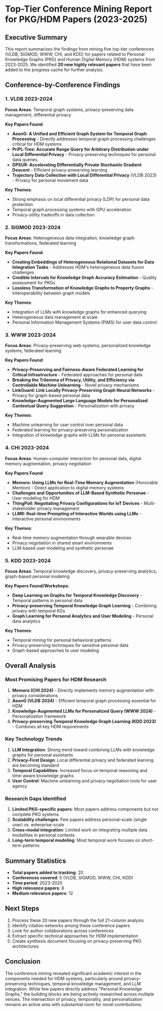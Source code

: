 # Top-Tier Conference Mining Report for PKG/HDM Papers (2023-2025)

## Executive Summary

This report summarizes the findings from mining five top-tier conferences (VLDB, SIGMOD, WWW, CHI, and KDD) for papers related to Personal Knowledge Graphs (PKG) and Human Digital Memory (HDM) systems from 2023-2025. We identified **20 new highly relevant papers** that have been added to the progress cache for further analysis.

## Conference-by-Conference Findings

### 1. VLDB 2023-2024

**Focus Areas**: Temporal graph systems, privacy-preserving data management, differential privacy

**Key Papers Found**:
- **AeonG: A Unified and Efficient Graph System for Temporal Graph Processing** - Directly addresses temporal graph processing challenges critical for HDM systems
- **PriPL-Tree: Accurate Range Query for Arbitrary Distribution under Local Differential Privacy** - Privacy-preserving techniques for personal data queries
- **DPSUR: Accelerating Differentially Private Stochastic Gradient Descent** - Efficient privacy-preserving learning
- **Trajectory Data Collection with Local Differential Privacy** (VLDB 2023) - Privacy for personal movement data

**Key Themes**: 
- Strong emphasis on local differential privacy (LDP) for personal data protection
- Temporal graph processing systems with GPU acceleration
- Privacy-utility tradeoffs in data collection

### 2. SIGMOD 2023-2024

**Focus Areas**: Heterogeneous data integration, knowledge graph transformations, federated learning

**Key Papers Found**:
- **Creating Embeddings of Heterogeneous Relational Datasets for Data Integration Tasks** - Addresses HDM's heterogeneous data fusion challenges
- **Credible Intervals for Knowledge Graph Accuracy Estimation** - Quality assessment for PKGs
- **Lossless Transformation of Knowledge Graphs to Property Graphs** - Interoperability between graph models

**Key Themes**:
- Integration of LLMs with knowledge graphs for enhanced querying
- Heterogeneous data management at scale
- Personal Information Management Systems (PIMS) for user data control

### 3. WWW 2023-2024

**Focus Areas**: Privacy-preserving web systems, personalized knowledge systems, federated learning

**Key Papers Found**:
- **Privacy-Preserving and Fairness-Aware Federated Learning for Critical Infrastructure** - Federated approaches for personal data
- **Breaking the Trilemma of Privacy, Utility, and Efficiency via Controllable Machine Unlearning** - Novel privacy mechanisms
- **LinkGuard: Link Locally Privacy-Preserving Graph Neural Networks** - Privacy for graph-based personal data
- **Knowledge-Augmented Large Language Models for Personalized Contextual Query Suggestion** - Personalization with privacy

**Key Themes**:
- Machine unlearning for user control over personal data
- Federated learning for privacy-preserving personalization
- Integration of knowledge graphs with LLMs for personal assistants

### 4. CHI 2023-2024

**Focus Areas**: Human-computer interaction for personal data, digital memory augmentation, privacy negotiation

**Key Papers Found**:
- **Memoro: Using LLMs for Real-Time Memory Augmentation** (Honorable Mention) - Direct application to digital memory systems
- **Challenges and Opportunities of LLM-Based Synthetic Personae** - User modeling for HDM
- **ThingPoll: Negotiating Privacy Configurations for IoT Devices** - Multi-stakeholder privacy management
- **LLMR: Real-time Prompting of Interactive Worlds using LLMs** - Interactive personal environments

**Key Themes**:
- Real-time memory augmentation through wearable devices
- Privacy negotiation in shared smart environments
- LLM-based user modeling and synthetic personae

### 5. KDD 2023-2024

**Focus Areas**: Temporal knowledge discovery, privacy-preserving analytics, graph-based personal modeling

**Key Papers Found/Workshops**:
- **Deep Learning on Graphs for Temporal Knowledge Discovery** - Temporal patterns in personal data
- **Privacy-preserving Temporal Knowledge Graph Learning** - Combining privacy with temporal KGs
- **Graph Learning for Personal Analytics and User Modeling** - Personal data analytics

**Key Themes**:
- Temporal mining for personal behavioral patterns
- Privacy-preserving techniques for sensitive personal data
- Graph-based approaches to user modeling

## Overall Analysis

### Most Promising Papers for HDM Research

1. **Memoro (CHI 2024)** - Directly implements memory augmentation with privacy considerations
2. **AeonG (VLDB 2024)** - Efficient temporal graph processing essential for HDM
3. **Knowledge-Augmented LLMs for Personalized Query (WWW 2024)** - Personalization framework
4. **Privacy-preserving Temporal Knowledge Graph Learning (KDD 2023)** - Combines all key HDM requirements

### Key Technology Trends

1. **LLM Integration**: Strong trend toward combining LLMs with knowledge graphs for personal assistants
2. **Privacy-First Design**: Local differential privacy and federated learning are becoming standard
3. **Temporal Capabilities**: Increased focus on temporal reasoning and time-aware knowledge graphs
4. **User Control**: Machine unlearning and privacy negotiation tools for user agency

### Research Gaps Identified

1. **Limited PKG-specific papers**: Most papers address components but not complete PKG systems
2. **Scalability challenges**: Few papers address personal-scale (single user) vs. enterprise-scale
3. **Cross-modal integration**: Limited work on integrating multiple data modalities in personal contexts
4. **Long-term temporal modeling**: Most temporal work focuses on short-term patterns

## Summary Statistics

- **Total papers added to tracking**: 20
- **Conferences covered**: 5 (VLDB, SIGMOD, WWW, CHI, KDD)
- **Time period**: 2023-2025
- **High relevance papers**: 8
- **Medium relevance papers**: 12

## Next Steps

1. Process these 20 new papers through the full 21-column analysis
2. Identify citation networks among these conference papers
3. Look for author collaborations across conferences
4. Extract specific technical approaches for HDM implementation
5. Create synthesis document focusing on privacy-preserving PKG architectures

## Conclusion

The conference mining revealed significant academic interest in the components needed for HDM systems, particularly around privacy-preserving techniques, temporal knowledge management, and LLM integration. While few papers directly address "Personal Knowledge Graphs," the building blocks are being actively researched across multiple venues. The intersection of privacy, temporality, and personalization remains an active area with substantial room for novel contributions.